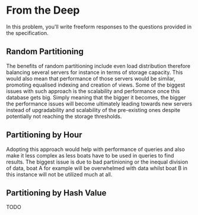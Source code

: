<!-- https://cs50.harvard.edu/sql/2024/psets/6/deep/ -->

# From the Deep

In this problem, you'll write freeform responses to the questions provided in the specification.

## Random Partitioning

<!-- **Will the observations likely be evenly distributed across all boats,
even if AquaByte most commonly collects observations between midnight and 1am? Why or why not?**

The observations will be evenly distributed.

Looking at Boat A, B and C, it is clear from the date and time that although the data is distributed randomly it follows a pattern
of A>B>C>A>B>C.

**Suppose a researcher wants to query for all observations between midnight and 1am. On how many of the boats will they need to run the query?**

The researcher will need to run the query on all of the boats.

As per the previous answer, in order to access all of the data all of the boats included in the random distribution list have to be queried. -->


The benefits of random partitioning include even load distribution therefore balancing several servers for instance in terms of storage capacity.
This would also mean that performance of those servers would be similar, promoting equalised indexing and creation of views.
Some of the biggest issues with such approach is the scalability and performance once this database gets big. Simply meaning that the bigger it becomes, the bigger
the performance issues will become ultimately leading towards new servers instead of upgradability and scalability of the pre-existing ones despite potentially
not reaching the storage thresholds.

## Partitioning by Hour

<!-- **Will the observations likely be evenly distributed across all boats,
even if AquaByte most commonly collects observations between midnight and 1am? Why or why not?**

The observations will not be evenly distributed.

**Suppose a researcher wants to query for all observations between midnight and 1am. On how many of the boats will they need to run the query?**

The researcher will need to run the query on only some of the boats. -->

Adopting this approach would help with performance of queries and also make it less complex as less boats have to be used in queries to find results.
The biggest issue is due to bad partinioning or the inequal division of data, boat A for example will be overwhelmed with data whilst boat B in this
instance will not be utilized much at all. 



## Partitioning by Hash Value

TODO
